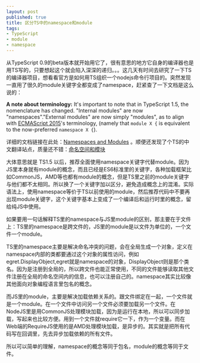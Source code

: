 ```yaml
---
layout: post
published: true
title: 区分TS中的namespace和module
tags:
- TypeScript
- module
- namespace
---
```


从TypeScript 0.9的beta版本就开始用它了，很有意思的地方它自身的编译器也是用TS写的，只要想起这个就会陷入深深的递归。。。这几天有时间去研究了一下TS的编译器项目，想看看官方是如何用TS组织一个nodejs命令行项目的。突然发现一直用了很久的module关键字全都变成了namespace，赶紧查了一下文档是这么说的：

 **A note about terminology:** It's important to note that in TypeScript 1.5, the nomenclature has changed. "Internal modules" are now "namespaces"."External modules" are now simply "modules", as to align with [ECMAScript 2015](http://www.ecma-international.org/ecma-262/6.0/)'s terminology, (namely that `module X {` is equivalent to the now-preferred `namespace X {`).

详细的文档链接在此处：[Namespaces and Modules](https://github.com/Microsoft/TypeScript-Handbook/blob/master/pages/Namespaces%20and%20Modules.md) 。顺便还发现了个TS的中文翻译站点，质量还不错：[命名空间和模块](https://zhongsp.gitbooks.io/typescript-handbook/content/doc/handbook/Namespaces%20and%20Modules.html)

大体意思就是 TS1.5 以后，推荐全面使用namespace关键字代替module。因为JS里本身就有module的概念，而且已经是ES6标准里的关键字，各种加载框架比如CommonJS，AMD等也都有module的概念，但是TS里之前的module关键字与他们都不太相同。所以换了一个关键字加以区分，避免造成概念上的混淆。实际语法上，使用namespace等价于TS以前使用的module，然后推荐代码中不要再出现module关键字，这个关键字基本上变成了一个编译后和运行时里的概念，留给纯JS中使用。

如果要用一句话解释TS里的namespace与JS里module的区别，那主要在于文件上：TS里的namespace是跨文件的，JS里的module是以文件为单位的，一个文件一个module。

TS里的namespace主要是解决命名冲突的问题，会在全局生成一个对象，定义在namespace内部的类都要通过这个对象的属性访问，例如 egret.DisplayObject,egret就是namespace的对象，DisplayObject则是那个类名。因为是注册到全局的，所以跨文件也能正常使用，不同的文件能够读取其他文件注册在全局的命名空间内的信息，也可以注册自己的。namespace其实比较像其他面向对象编程语言里包名的概念。

而JS里的module，主要是解决加载依赖关系的。跟文件绑定在一起，一个文件就是一个module。在一个文件中访问另一个文件必须要加载另一个文件。在NodeJS里是用CommonJS处理模块加载，因为是运行在本地，所以可以同步加载，写起来也比较方便。用到一个文件就require它一下，作为一个变量。而在Web端的RequireJS使用的是AMD处理模块加载，是异步的。其实就是把所有代码写在回调里，先去异步加载依赖的所有文件。

所以可以简单的理解，namespace的概念等同于包名，module的概念等同于文件。
